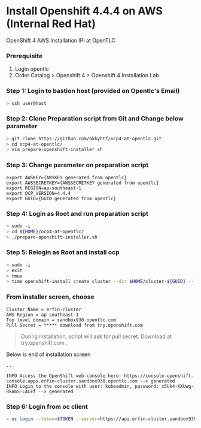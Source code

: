 # Install Openshift 4.4.4 on AWS (Internal Red Hat)
OpenShift 4 AWS Installation IPI at OpenTLC 

### Prerequisite
1. Login opentlc
2. Order Catalog > Openshift 4 > Openshift 4 Installation Lab

### Step 1: Login to bastion host (provided on Opentlc's Email)
```bash
> ssh user@host
```
### Step 2: Clone Preparation script from Git and Change below parameter
```bash
> git clone https://github.com/okkyhtf/ocp4-at-opentlc.git
> cd ocp4-at-opentlc/
> vim prepare-openshift-installer.sh
```
### Step 3: Change parameter on preparation script
```properties
export AWSKEY={AWSKEY generated from opentlc}
export AWSSECRETKEY={AWSSECRETKEY generated from opentlc}
export REGION=ap-southeast-1
export OCP_VERSION=4.4.4
export GUID={GUID generated from opentlc}
```

### Step 4: Login as Root and run preparation script
```bash
> sudo -i
> cd ${HOME}/ocp4-at-opentlc/
> ./prepare-openshift-installer.sh
```
### Step 5: Relogin as Root and install ocp
```bash
> sudo -i
> exit
> tmux
> time openshift-install create cluster --dir $HOME/cluster-${GUID} --log-level debug
```

### From installer screen, choose
```
Cluster Name = erfin-cluster
AWS Region = ap-southeast-1
Top level domain = sandbox930.opentlc.com
Pull Secret = ***** download from try.openshift.com
```
> During installation, script will ask for pull secret. Download at try.openshift.com .

Below is end of installation screen
```
...

INFO Access the OpenShift web-console here: https://console-openshift-console.apps.erfin-cluster.sandbox930.opentlc.com --> generated
INFO Login to the console with user: kubeadmin, password: x5Uk4-KXUwq-BkA6S-LALEf --> generated
```

### Step 6: Login from oc client
```bash
> oc login --token=$TOKEN --server=https://api.erfin-cluster.sandbox930.opentlc.com:6443
```
